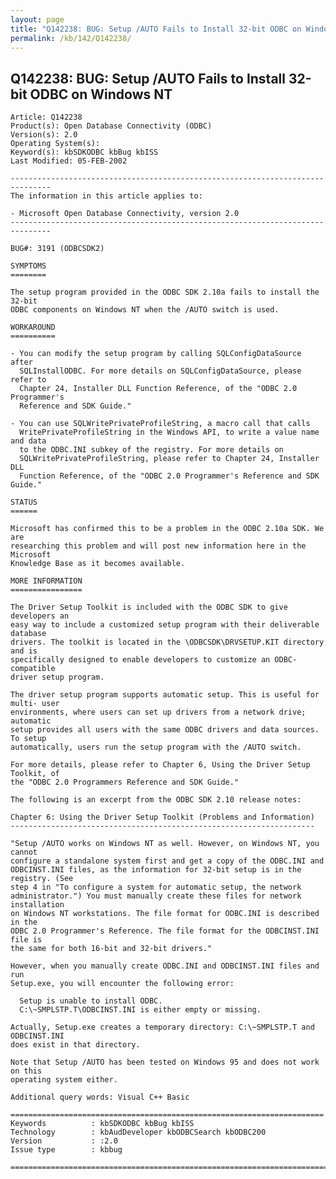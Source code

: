 ```yaml
---
layout: page
title: "Q142238: BUG: Setup /AUTO Fails to Install 32-bit ODBC on Windows NT"
permalink: /kb/142/Q142238/
---
```


## Q142238: BUG: Setup /AUTO Fails to Install 32-bit ODBC on Windows NT

	Article: Q142238
	Product(s): Open Database Connectivity (ODBC)
	Version(s): 2.0
	Operating System(s): 
	Keyword(s): kbSDKODBC kbBug kbISS
	Last Modified: 05-FEB-2002
	
	-------------------------------------------------------------------------------
	The information in this article applies to:
	
	- Microsoft Open Database Connectivity, version 2.0 
	-------------------------------------------------------------------------------
	
	BUG#: 3191 (ODBCSDK2)
	
	SYMPTOMS
	========
	
	The setup program provided in the ODBC SDK 2.10a fails to install the 32-bit
	ODBC components on Windows NT when the /AUTO switch is used.
	
	WORKAROUND
	==========
	
	- You can modify the setup program by calling SQLConfigDataSource after
	  SQLInstallODBC. For more details on SQLConfigDataSource, please refer to
	  Chapter 24, Installer DLL Function Reference, of the "ODBC 2.0 Programmer's
	  Reference and SDK Guide."
	
	- You can use SQLWritePrivateProfileString, a macro call that calls
	  WritePrivateProfileString in the Windows API, to write a value name and data
	  to the ODBC.INI subkey of the registry. For more details on
	  SQLWritePrivateProfileString, please refer to Chapter 24, Installer DLL
	  Function Reference, of the "ODBC 2.0 Programmer's Reference and SDK Guide."
	
	STATUS
	======
	
	Microsoft has confirmed this to be a problem in the ODBC 2.10a SDK. We are
	researching this problem and will post new information here in the Microsoft
	Knowledge Base as it becomes available.
	
	MORE INFORMATION
	================
	
	The Driver Setup Toolkit is included with the ODBC SDK to give developers an
	easy way to include a customized setup program with their deliverable database
	drivers. The toolkit is located in the \ODBCSDK\DRVSETUP.KIT directory and is
	specifically designed to enable developers to customize an ODBC-compatible
	driver setup program.
	
	The driver setup program supports automatic setup. This is useful for multi- user
	environments, where users can set up drivers from a network drive; automatic
	setup provides all users with the same ODBC drivers and data sources. To setup
	automatically, users run the setup program with the /AUTO switch.
	
	For more details, please refer to Chapter 6, Using the Driver Setup Toolkit, of
	the "ODBC 2.0 Programmers Reference and SDK Guide."
	
	The following is an excerpt from the ODBC SDK 2.10 release notes:
	
	Chapter 6: Using the Driver Setup Toolkit (Problems and Information)
	--------------------------------------------------------------------
	
	"Setup /AUTO works on Windows NT as well. However, on Windows NT, you cannot
	configure a standalone system first and get a copy of the ODBC.INI and
	ODBCINST.INI files, as the information for 32-bit setup is in the registry. (See
	step 4 in "To configure a system for automatic setup, the network
	administrator.") You must manually create these files for network installation
	on Windows NT workstations. The file format for ODBC.INI is described in the
	ODBC 2.0 Programmer's Reference. The file format for the ODBCINST.INI file is
	the same for both 16-bit and 32-bit drivers."
	
	However, when you manually create ODBC.INI and ODBCINST.INI files and run
	Setup.exe, you will encounter the following error:
	
	  Setup is unable to install ODBC.
	  C:\~SMPLSTP.T\ODBCINST.INI is either empty or missing.
	
	Actually, Setup.exe creates a temporary directory: C:\~SMPLSTP.T and ODBCINST.INI
	does exist in that directory.
	
	Note that Setup /AUTO has been tested on Windows 95 and does not work on this
	operating system either.
	
	Additional query words: Visual C++ Basic
	
	======================================================================
	Keywords          : kbSDKODBC kbBug kbISS 
	Technology        : kbAudDeveloper kbODBCSearch kbODBC200
	Version           : :2.0
	Issue type        : kbbug
	
	=============================================================================
	
